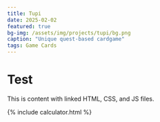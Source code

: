```yaml
---
title: Tupi
date: 2025-02-02
featured: true
bg-img: /assets/img/projects/tupi/bg.png
caption: "Unique quest-based cardgame"
tags: Game Cards
---
```


# Test

This is content with linked HTML, CSS, and JS files.

<!-- Link to external HTML file -->
<div>
  {% include calculator.html %}
</div>

<!-- Link to external CSS file -->
<link rel="stylesheet" href="{{ site.baseurl }}/assets/img/tupi/calculator.css">

<!-- Link to external JS file -->
<script src="{{ site.baseurl }}/assets/img/tupi/calculator.js"></script>
